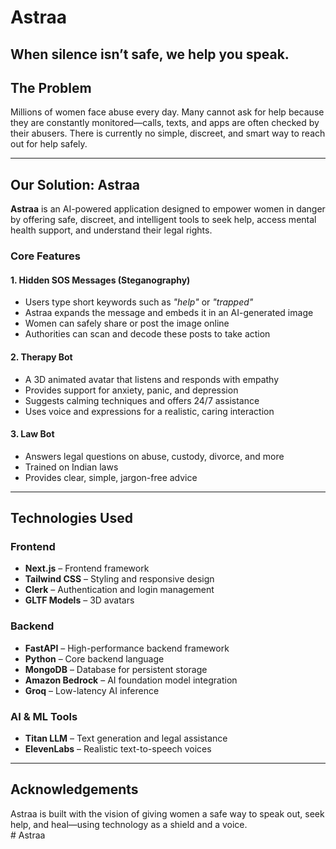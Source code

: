 # Astraa
## When silence isn’t safe, we help you speak.
## The Problem
Millions of women face abuse every day. Many cannot ask for help because they are constantly monitored—calls, texts, and apps are often checked by their abusers. There is currently no simple, discreet, and smart way to reach out for help safely.

---

## Our Solution: Astraa
**Astraa** is an AI-powered application designed to empower women in danger by offering safe, discreet, and intelligent tools to seek help, access mental health support, and understand their legal rights.

### Core Features

#### 1. Hidden SOS Messages (Steganography)
- Users type short keywords such as *"help"* or *"trapped"*  
- Astraa expands the message and embeds it in an AI-generated image  
- Women can safely share or post the image online  
- Authorities can scan and decode these posts to take action  

#### 2. Therapy Bot
- A 3D animated avatar that listens and responds with empathy  
- Provides support for anxiety, panic, and depression  
- Suggests calming techniques and offers 24/7 assistance  
- Uses voice and expressions for a realistic, caring interaction  

#### 3. Law Bot
- Answers legal questions on abuse, custody, divorce, and more  
- Trained on Indian laws 
- Provides clear, simple, jargon-free advice  

---

## Technologies Used

### Frontend
- **Next.js** – Frontend framework  
- **Tailwind CSS** – Styling and responsive design  
- **Clerk** – Authentication and login management  
- **GLTF Models** – 3D avatars  

### Backend
- **FastAPI** – High-performance backend framework  
- **Python** – Core backend language  
- **MongoDB** – Database for persistent storage  
- **Amazon Bedrock** – AI foundation model integration  
- **Groq** – Low-latency AI inference  

### AI & ML Tools
- **Titan LLM** – Text generation and legal assistance  
- **ElevenLabs** – Realistic text-to-speech voices   

  

---

## Acknowledgements
Astraa is built with the vision of giving women a safe way to speak out, seek help, and heal—using technology as a shield and a voice.  
#   A s t r a a 
 
 
